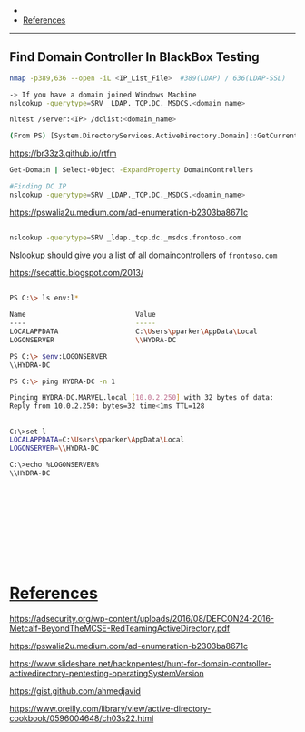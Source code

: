 - 
- [References](#references)

-------------------------------------------

## Find Domain Controller In BlackBox Testing
```sh
nmap -p389,636 --open -iL <IP_List_File>  #389(LDAP) / 636(LDAP-SSL)

-> If you have a domain joined Windows Machine
nslookup -querytype=SRV _LDAP._TCP.DC._MSDCS.<domain_name>

nltest /server:<IP> /dclist:<domain_name>

(From PS) [System.DirectoryServices.ActiveDirectory.Domain]::GetCurrentDomain().DomainControllers
```
https://br33z3.github.io/rtfm

```sh
Get-Domain | Select-Object -ExpandProperty DomainControllers

#Finding DC IP
nslookup -querytype=SRV _LDAP._TCP.DC._MSDCS.<doamin_name>
```
https://pswalia2u.medium.com/ad-enumeration-b2303ba8671c

## 
```sh
nslookup -querytype=SRV _ldap._tcp.dc._msdcs.frontoso.com
```

Nslookup should give you a list of all domaincontrollers of `frontoso.com`

https://secattic.blogspot.com/2013/



## 
```sh
PS C:\> ls env:l*

Name                           Value
----                           -----
LOCALAPPDATA                   C:\Users\pparker\AppData\Local
LOGONSERVER                    \\HYDRA-DC

PS C:\> $env:LOGONSERVER
\\HYDRA-DC

PS C:\> ping HYDRA-DC -n 1

Pinging HYDRA-DC.MARVEL.local [10.0.2.250] with 32 bytes of data:
Reply from 10.0.2.250: bytes=32 time<1ms TTL=128
```

## 
```sh
C:\>set l
LOCALAPPDATA=C:\Users\pparker\AppData\Local
LOGONSERVER=\\HYDRA-DC

C:\>echo %LOGONSERVER%
\\HYDRA-DC
```

## 
```sh

```

## 
```sh

```

## 
```sh

```

## 
```sh

```

## 
```sh

```

# [References](#references-1)

https://adsecurity.org/wp-content/uploads/2016/08/DEFCON24-2016-Metcalf-BeyondTheMCSE-RedTeamingActiveDirectory.pdf

https://pswalia2u.medium.com/ad-enumeration-b2303ba8671c

https://www.slideshare.net/hacknpentest/hunt-for-domain-controller-activedirectory-pentesting-operatingSystemVersion

https://gist.github.com/ahmedjavid

https://www.oreilly.com/library/view/active-directory-cookbook/0596004648/ch03s22.html